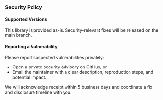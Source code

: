 ### Security Policy

#### Supported Versions

This library is provided as-is. Security-relevant fixes will be released on the main branch.

#### Reporting a Vulnerability

Please report suspected vulnerabilities privately:

- Open a private security advisory on GitHub, or
- Email the maintainer with a clear description, reproduction steps, and potential impact.

We will acknowledge receipt within 5 business days and coordinate a fix and disclosure timeline with you.


